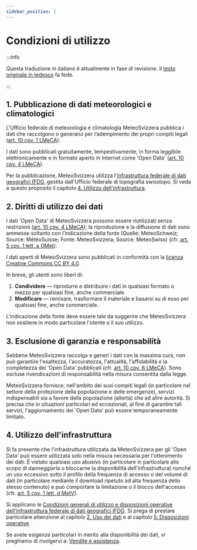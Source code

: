 ```yaml
---
sidebar_position: 1
---
```


# Condizioni di utilizzo

:::info

Questa traduzione in italiano è attualmente in fase di revisione. Il [testo originale in tedesco](https://opendatadocs.meteoswiss.ch/de/general/terms-of-use) fa fede.

:::

## 1. Pubblicazione di dati meteorologici e climatologici

L'Ufficio federale di meteorologia e climatologia MeteoSvizzera pubblica i dati che raccolgono o generano per l’adempimento dei propri compiti legali ([art. 10 cpv. 1 LMeCA](https://www.fedlex.admin.ch/eli/cc/2023/682/it#art_10)).

I dati sono pubblicati gratuitamente, tempestivamente, in forma leggibile elettronicamente e in formato aperto in Internet come 'Open Data' ([art. 10 cpv. 4 LMeCA](https://www.fedlex.admin.ch/eli/cc/2023/682/de#art_10)).

Per la pubblicazione, MeteoSvizzera utilizza l'[infrastruttura federale di dati geografici IFDG](https://www.geo.admin.ch/it/colophon-responsabilita-e-contatti), gestita dall'Ufficio federale di topografia swisstopo. Si veda a questo proposito il capitolo [4. Utilizzo dell'infrastruttura](#4-utilizzo-dell-infrastruttura).


## 2. Diritti di utilizzo dei dati
I dati 'Open Data' di MeteoSvizzera possono essere riutilizzati senza restrizioni ([art. 10 cpv. 4 LMeCA](https://www.fedlex.admin.ch/eli/cc/2023/682/it#art_10)); la riproduzione e la diffusione di dati sono ammesse soltanto con l’indicazione della fonte (Quelle: MeteoSchweiz; Source: MétéoSuisse; Fonte: MeteoSvizzera; Source: MeteoSwiss) (cfr. [art. 5 cpv. 1 lett. a OMet](https://www.fedlex.admin.ch/eli/cc/2024/452/it#art_5)). 

I dati aperti di MeteoSvizzera sono pubblicati in conformità con la [licenza Creative Commons CC BY 4.0](https://creativecommons.org/licenses/by/4.0/deed.it).

<!-- TODO: inserire ![Logo CC-BY](/docs/assets/img/ccby.png) -->

In breve, gli utenti sono liberi di:
1. **Condividere** — riprodurre e distribuire i dati in qualsiasi formato o mezzo per qualsiasi fine, anche commerciale.
2. **Modificare** — remixare, trasformare il materiale e basarsi su di esso per qualsiasi fine, anche commerciale.

L'indicazione della fonte deve essere tale da suggerire che MeteoSvizzera non sostiene in modo particolare l'utente o il suo utilizzo.


## 3. Esclusione di garanzia e responsabilità
Sebbene MeteoSvizzera raccolga e generi i dati con la massima cura, non può garantire l'esattezza, l'accuratezza, l'attualità, l'affidabilità e la completezza dei 'Open Data' pubblicati (cfr. [art. 10 cpv. 6 LMeCA](https://www.fedlex.admin.ch/eli/cc/2023/682/it#art_10)). Sono escluse rivendicazioni di responsabilità nella misura consentita dalla legge. 

MeteoSvizzera fornisce, nell'ambito dei suoi compiti legali (in particolare nel settore della protezione della popolazione e delle emergenze), servizi indispensabili sia a favore della popolazione (allerta) che ad altre autorità. Si precisa che in situazioni particolari ed eccezionali, al fine di garantire tali servizi, l'aggiornamento dei 'Open Data' può essere temporaneamente limitato.
 

## 4. Utilizzo dell'infrastruttura
Si fa presente che l'infrastruttura utilizzata da MeteoSvizzera per gli 'Open Data' può essere utilizzata solo nella misura necessaria per l'ottenimento dei dati. È vietato qualsiasi uso abusivo (in particolare in particolare allo scopo di danneggiarla o bloccarne la disponibilità dell'infrastruttura) nonché un uso eccessivo sotto il profilo della frequenza di accesso o del volume di dati (in particolare mediante il download ripetuto ad alta frequenza dello stesso contenuto) e può comportare la limitazione o il blocco dell'accesso (cfr. [art. 5 cpv. 1 lett. d MetV](https://www.fedlex.admin.ch/eli/cc/2024/452/it#art_5)).

Si applicano le [Condizioni generali di utilizzo e disposizioni operative dell’infrastruttura federale di dati geografici IFDG](https://www.geo.admin.ch/it/condizioni-generali-di-utilizzo-ifdg). Si prega di prestare particolare attenzione al capitolo [2. Uso dei dati](https://www.geo.admin.ch/it/condizioni-generali-di-utilizzo-ifdg#2.-Uso-dei-dati) e al capitolo [5. Disposizioni operative](https://www.geo.admin.ch/it/condizioni-generali-di-utilizzo-ifdg#5-Disposizioni-operative).

Se avete esigenze particolari in merito alla disponibilità dei dati, vi preghiamo di rivolgervi a: [Vendite e assistenza](https://www.meteosvizzera.admin.ch/chi-siamo/contatto/formulario-di-contatto.html).
